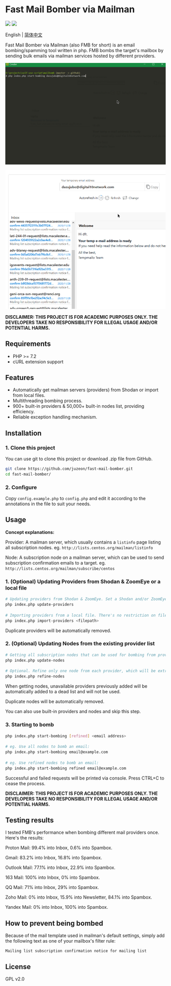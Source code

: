 # Fast Mail Bomber via Mailman

![](https://badgen.net/badge/PHP/%3E=7.2/blue)
![](https://badgen.net/badge/license/GPL%20v2.0/green)

English | [简体中文](README_zh-CN.md)

Fast Mail Bomber via Mailman (also FMB for short) is an email bombing/spamming tool written in php. FMB bombs the target's mailbox by sending bulk emails via mailman services hosted by different providers.

![](fmb1.gif)

![](fmb2.gif)

**DISCLAIMER: THIS PROJECT IS FOR ACADEMIC PURPOSES ONLY. THE DEVELOPERS TAKE NO RESPONSIBILITY FOR ILLEGAL USAGE AND/OR POTENTIAL HARMS.**

## Requirements

- PHP >= 7.2
- cURL extension support

## Features

- Automatically get mailman servers (providers) from Shodan or import from local files.
- Multithreading bombing process.
- 900+ built-in providers & 50,000+ built-in nodes list, providing efficiency.
- Reliable exception handling mechanism.

## Installation

### 1. Clone this project

You can use git to clone this project or download .zip file from GitHub.

```bash
git clone https://github.com/juzeon/fast-mail-bomber.git
cd fast-mail-bomber/
```

### 2. Configure

Copy `config.example.php` to `config.php` and edit it according to the annotations in the file to suit your needs.

## Usage

**Concept explanations:**

Provider: A mailman server, which usually contains a `listinfo` page listing all subscription nodes. eg. `http://lists.centos.org/mailman/listinfo`

Node: A subscription node on a mailman server, which can be used to send subscription confirmation emails to a target. eg. `http://lists.centos.org/mailman/subscribe/centos`

### 1. (Optional) Updating Providers from Shodan & ZoomEye or a local file

```bash
# Updating providers from Shodan & ZoomEye. Set a Shodan and/or ZoomEye api key in config.php first.
php index.php update-providers

# Importing providers from a local file. There's no restriction on file format/pattern since FMB uses RegExp to match provider urls.
php index.php import-providers <filepath>
```

Duplicate providers will be automatically removed.

### 2. (Optional) Updating Nodes from the existing provider list

```bash
# Getting all subscription nodes that can be used for bombing from providers.
php index.php update-nodes

# Optional. Refine only one node from each provider, which will be extracted into a different file.
php index.php refine-nodes
```

When getting nodes, unavailable providers previously added will be automatically added to a dead list and will not be used.

Duplicate nodes will be automatically removed.

You can also use built-in providers and nodes and skip this step.

### 3. Starting to bomb

```bash
php index.php start-bombing [refined] <email address>

# eg. Use all nodes to bomb an email:
php index.php start-bombing email@example.com

# eg. Use refined nodes to bomb an email:
php index.php start-bombing refined email@example.com
```

Successful and failed requests will be printed via console. Press CTRL+C to cease the process.

**DISCLAIMER: THIS PROJECT IS FOR ACADEMIC PURPOSES ONLY. THE DEVELOPERS TAKE NO RESPONSIBILITY FOR ILLEGAL USAGE AND/OR POTENTIAL HARMS.**

## Testing results

I tested FMB's performance when bombing different mail providers once. Here's the results:

Proton Mail: 99.4% into Inbox, 0.6% into Spambox.

Gmail: 83.2% into Inbox, 16.8% into Spambox.

Outlook Mail: 77.1% into Inbox, 22.9% into Spambox.

163 Mail: 100% into Inbox, 0% into Spambox.

QQ Mail: 71% into Inbox, 29% into Spambox.

Zoho Mail: 0% into Inbox, 15.9% into Newsletter, 84.1% into Spambox.

Yandex Mail: 0% into Inbox, 100% into Spambox.

## How to prevent being bombed

Because of the mail template used in mailman's default settings, simply add the following text as one of your mailbox's filter rule:

```
Mailing list subscription confirmation notice for mailing list
```

## License

GPL v2.0